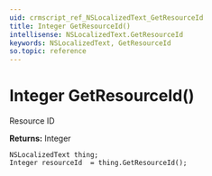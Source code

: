 ```yaml
---
uid: crmscript_ref_NSLocalizedText_GetResourceId
title: Integer GetResourceId()
intellisense: NSLocalizedText.GetResourceId
keywords: NSLocalizedText, GetResourceId
so.topic: reference
---
```


# Integer GetResourceId()

Resource ID

**Returns:** Integer

```crmscript
NSLocalizedText thing;
Integer resourceId  = thing.GetResourceId();
```

